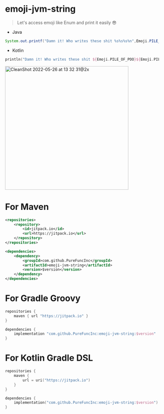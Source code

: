 # emoji-jvm-string

> Let's access emoji like Enum and print it easily 😎

* Java
```java
System.out.printf("Damn it! Who writes these shit %s%s%s%n",Emoji.PILE_OF_POO,Emoji.PILE_OF_POO,Emoji.PILE_OF_POO);
```

* Kotlin
```kotlin
println("Damn it! Who writes these shit ${Emoji.PILE_OF_POO}${Emoji.PILE_OF_POO}${Emoji.PILE_OF_POO}")
```

<img width="404" alt="CleanShot 2022-05-26 at 13 32 31@2x" src="https://user-images.githubusercontent.com/6296280/170422970-f5a9f4bc-21c9-4a3d-8eac-2c184105dbd4.png">

# For Maven
```xml
<repositories>
    <repository>
        <id>jitpack.io</id>
		<url>https://jitpack.io</url>
	</repository>
</repositories>

<dependencies>
    <dependency>
	    <groupId>com.github.PureFuncInc</groupId>
	    <artifactId>emoji-jvm-string</artifactId>
	    <version>$version</version>
	</dependency>
</dependencies>
```

# For Gradle Groovy

```groovy
repositories {
    maven { url "https://jitpack.io" }
}

dependencies {
    implementation "com.github.PureFuncInc:emoji-jvm-string:$version"
}
```

# For Kotlin Gradle DSL

```kotlin
repositories {
    maven {
        url = uri("https://jitpack.io")
    }
}

dependencies {
    implementation("com.github.PureFuncInc:emoji-jvm-string:$version")
}
```
